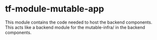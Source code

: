# tf-module-mutable-app
This module contains the code needed to host the backend components. This acts like a backend module for the mutable-infra/ in the backend components.